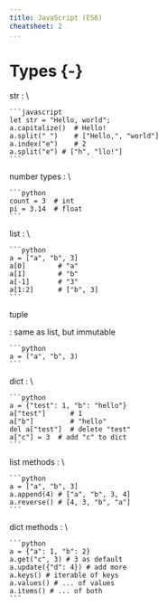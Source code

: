 ```yaml
---
title: JavaScript (ES6)
cheatsheet: 2
...
```


# Types {-}

str
:   \ 

    ```javascript
    let str = "Hello, world";
    a.capitalize()  # Hello!
    a.split(" ")    # ["Hello,", "world"]
    a.index("e")    # 2
    a.split("e") # ["h", "llo!"]
    ```

number types
:   \ 

    ```python
    count = 3  # int
    pi = 3.14  # float
    ```

list
:   \ 

    ```python
    a = ["a", "b", 3]
    a[0]        # "a"
    a[1]        # "b"
    a[-1]       # "3"
    a[1:2]      # ["b", 3]
    ```

tuple

:   same as list, but immutable

    ```python
    a = ("a", "b", 3)
    ```

dict
:   \ 

    ```python
    a = {"test": 1, "b": "hello"}
    a["test"]      # 1
    a["b"]         # "hello"
    del a["test"]  # delete "test"
    a["c"] = 3  # add "c" to dict
    ```

list methods
:   \ 

    ```python
    a = ["a", "b", 3]
    a.append(4) # ["a", "b", 3, 4]
    a.reverse() # [4, 3, "b", "a"]
    ```

dict methods
:   \ 

    ```python
    a = {"a": 1, "b": 2}
    a.get("c", 3) # 3 as default
    a.update({"d": 4}) # add more
    a.keys() # iterable of keys
    a.values() # ... of values
    a.items() # ... of both
    ```

